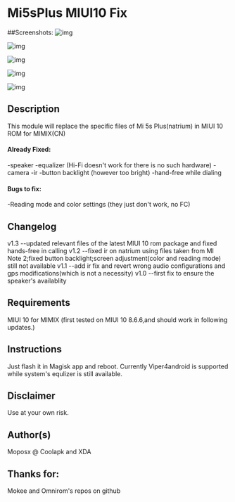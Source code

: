 
# **Mi5sPlus MIUI10 Fix**

##Screenshots:
![img](https://raw.githubusercontent.com/moposx/github_as_cache/095cd0188ed1344dfa9503a841623936341b1cb8/image_cache/Screenshot_2018-07-02-16-36-53-203_com.android.se.png)

![img](https://raw.githubusercontent.com/moposx/github_as_cache/095cd0188ed1344dfa9503a841623936341b1cb8/image_cache/Screenshot_2018-07-02-16-37-08-647_com.miui.power.png)

![img](https://raw.githubusercontent.com/moposx/github_as_cache/095cd0188ed1344dfa9503a841623936341b1cb8/image_cache/Screenshot_2018-07-02-16-39-00-122_com.android.se.png)

![img](https://raw.githubusercontent.com/moposx/github_as_cache/095cd0188ed1344dfa9503a841623936341b1cb8/image_cache/Screenshot_2018-07-02-16-39-18-081_com.android.se.png)

![img](https://raw.githubusercontent.com/moposx/github_as_cache/095cd0188ed1344dfa9503a841623936341b1cb8/image_cache/Screenshot_2018-07-02-16-39-54-435_com.grarak.ker.png)

## Description
This module will replace the specific files of Mi 5s Plus(natrium) in MIUI 10 ROM for MIMIX(CN)

#### Already Fixed:
-speaker
-equalizer (Hi-Fi doesn't work for there is no such hardware)
-camera
-ir
-button backlight (however too bright)
-hand-free while dialing
#### Bugs to fix:
-Reading mode and color settings (they just don't work, no FC)

## Changelog
v1.3 --updated relevant files of the latest MIUI 10 rom package and fixed hands-free in calling
v1.2 --fixed ir on natrium using files taken from MI Note 2;fixed button backlight;screen adjustment(color and reading mode) still not available
v1.1 --add ir fix and revert wrong audio configurations and gps modifications(which is not a necessity)
v1.0 --first fix to ensure the speaker's availablity
## Requirements
MIUI 10 for MIMIX (first tested on MIUI 10 8.6.6,and should work in following updates.)

## Instructions
Just flash it in Magisk app and reboot.
Currently Viper4android is supported while system's equlizer is still available.

## Disclaimer
Use at your own risk.

## Author(s)
Moposx @ Coolapk and XDA

## Thanks for:
Mokee and Omnirom's repos on github

